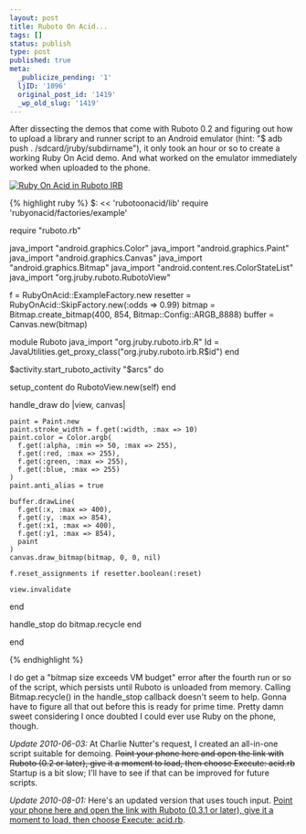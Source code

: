 ```yaml
---
layout: post
title: Ruboto On Acid...
tags: []
status: publish
type: post
published: true
meta:
  _publicize_pending: '1'
  ljID: '1096'
  original_post_id: '1419'
  _wp_old_slug: '1419'
---
```

After dissecting the demos that come with Ruboto 0.2 and figuring out how to upload a library and runner script to an Android emulator (hint: "$ adb push . /sdcard/jruby/subdirname"), it only took an hour or so to create a working Ruby On Acid demo.  And what worked on the emulator immediately worked when uploaded to the phone.

<a href='http://jay.mcgavren.com/blog/wp-content/uploads/2010/06/screen-shot-2010-05-31-at-31718-am.png' title='Ruby On Acid in Ruboto IRB'><img src='http://jay.mcgavren.com/blog/wp-content/uploads/2010/06/screen-shot-2010-05-31-at-31718-am.thumbnail.png' alt='Ruby On Acid in Ruboto IRB' /></a>

<!--more-->

{% highlight ruby %}
$: << 'rubotoonacid/lib'
require 'rubyonacid/factories/example'

require "ruboto.rb"

java_import "android.graphics.Color"
java_import "android.graphics.Paint"
java_import "android.graphics.Canvas"
java_import "android.graphics.Bitmap"
java_import "android.content.res.ColorStateList"
java_import "org.jruby.ruboto.RubotoView"

f = RubyOnAcid::ExampleFactory.new
resetter = RubyOnAcid::SkipFactory.new(:odds => 0.99)
bitmap = Bitmap.create_bitmap(400, 854, Bitmap::Config::ARGB_8888)
buffer = Canvas.new(bitmap)

module Ruboto
  java_import "org.jruby.ruboto.irb.R"
  Id = JavaUtilities.get_proxy_class("org.jruby.ruboto.irb.R$id")
end

$activity.start_ruboto_activity "$arcs" do

  setup_content do
    RubotoView.new(self)
  end

  handle_draw do |view, canvas|

    paint = Paint.new
    paint.stroke_width = f.get(:width, :max => 10)
    paint.color = Color.argb(
      f.get(:alpha, :min => 50, :max => 255),
      f.get(:red, :max => 255),
      f.get(:green, :max => 255),
      f.get(:blue, :max => 255)
    )
    paint.anti_alias = true

    buffer.drawLine(
      f.get(:x, :max => 400),
      f.get(:y, :max => 854),
      f.get(:x1, :max => 400),
      f.get(:y1, :max => 854),
      paint
    )
    canvas.draw_bitmap(bitmap, 0, 0, nil)

    f.reset_assignments if resetter.boolean(:reset)

    view.invalidate

  end

  handle_stop do
    bitmap.recycle
  end


end

{% endhighlight %}

I do get a "bitmap size exceeds VM budget" error after the fourth run or so of the script, which persists until Ruboto is unloaded from memory.  Calling Bitmap.recycle() in the handle_stop callback doesn't seem to help.  Gonna have to figure all that out before this is ready for prime time.  Pretty damn sweet considering I once doubted I could ever use Ruby on the phone, though.

<em>Update 2010-06-03:</em> At Charlie Nutter's request, I created an all-in-one script suitable for demoing.  <del datetime="2010-08-02T01:10:32+00:00">Point your phone here and open the link with Ruboto (0.2 or later), give it a moment to load, then choose Execute: acid.rb</del>  Startup is a bit slow; I'll have to see if that can be improved for future scripts.

<em>Update 2010-08-01:</em> Here's an updated version that uses touch input.  <a href="/files/acid.rb">Point your phone here and open the link with Ruboto (0.3.1 or later), give it a moment to load, then choose Execute: acid.rb</a>.

